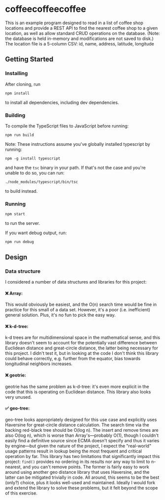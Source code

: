 # coffeecoffeecoffee
This is an example program designed to read in a list of coffee shop locations and provide a REST API to find the nearest coffee shop to a given location, as well as allow standard CRUD operations on the database. (Note: the database is held in-memory and modifications are not saved to disk.) The location file is a 5-column CSV: id, name, address, latitude, longitude

## Getting Started

### Installing
After cloning, run
```
npm install
```
to install all dependencies, including dev dependencies.

### Building
To compile the TypeScript files to JavaScript before running:
```
npm run build
```
Note: These instructions assume you've globally installed typescript by running:
```
npm -g install typescript
```
and have the `tsc` binary in your path. If that's not the case and you're unable to do so, you can run:
```
./node_modules/typescript/bin/tsc
```
to build instead.

### Running
```
npm start
```
to run the server.

If you want debug output, run:
```
npm run debug
```

## Design

### Data structure
I considered a number of data structures and libraries for this project:

#### ❌ Array:
This would obviously be easiest, and the O(n) search time would be fine in practice for this small of a data set. However, it's a poor (i.e. inefficient) general solution. Plus, it's no fun to pick the easy way.

#### ❌ k-d-tree:
k-d trees are for multidimensional space in the mathematical sense, and this library doesn't seem to account for the potentially vast difference between Euclidean distance and great-circle distance, the latter being necessary for this project. I didn't test it, but in looking at the code I don't think this library could behave correctly, e.g. further from the equator, bias towards longitudinal neighbors increases.

#### ❌ geotrie:
geotrie has the same problem as k-d-tree: it's even more explicit in the code that this is operating on Euclidean distance. This library also looks very unused.

#### ✅ geo-tree:
geo-tree looks appropriately designed for this use case and explicitly uses Haversine for great-circle distance calculation. The search time via the backing red-black tree should be O(log n). The insert and remove times are also O(log n), which is worse than Array's—probably O(1), though I couldn't easily find a definitive source since ECMA doesn't specify and thus it varies by engine—but given the nature of the project, I expect the "real-world" usage patterns result in lookup being the most frequent and critical operation by far. This library has two limitations that significantly impact this project: `find()` provides no ordering in its results nor any way to limit to n-nearest, and you can't remove points. The former is fairly easy to work around using another geo distance library that uses Haversine, and the latter can be mitigated trivially in code. All around, this seems to be the best (only?) choice, plus it looks well-used and maintained. Ideally I would fork and extend the library to solve these problems, but it felt beyond the scope of this exercise.
